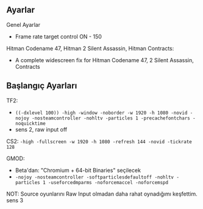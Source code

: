 ## Ayarlar
Genel Ayarlar
* Frame rate target control ON - 150

Hitman Codename 47, Hitman 2 Silent Assassin, Hitman Contracts:
* A complete widescreen fix for Hitman Codename 47, 2 Silent Assassin, Contracts

## Başlangıç Ayarları
TF2:
* ```((-dxlevel 100)) -high -window -noborder -w 1920 -h 1080 -novid -nojoy -nosteamcontroller -nohltv -particles 1 -precachefontchars -noquicktime```
* sens 2, raw input off

CS2: ```-high -fullscreen -w 1920 -h 1080 -refresh 144 -novid -tickrate 128```

GMOD:
* Beta'dan: "Chromium + 64-bit Binaries" seçilecek
* ```-nojoy -nosteamcontroller -softparticlesdefaultoff -nohltv -particles 1 -useforcedmparms -noforcemaccel -noforcemspd```

NOT: Source oyunlarını Raw Input olmadan daha rahat oynadığımı keşfettim. sens 3
